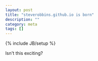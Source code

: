 ```yaml
---
layout: post
title: "steverobbins.github.io is born"
description: ""
category: meta
tags: []
---
```

{% include JB/setup %}

Isn't this exciting?
